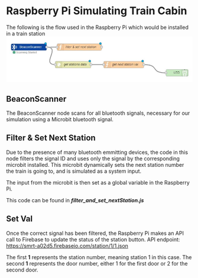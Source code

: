 # Raspberry Pi Simulating Train Cabin

The following is the flow used in the Raspberry Pi which would be installed in a train station
![alt text][logo]

[logo]: ./train-flow.JPG "Logo Title Text 2"

## BeaconScanner

The BeaconScanner node scans for all bluetooth signals, necessary for our simulation using a Microbit bluetooth signal.

## Filter & Set Next Station

Due to the presence of many bluetooth emmitting devices, the code in this node filters the signal ID and uses only the signal by the corresponding microbit installed. This microbit dynamically sets the next station number the train is going to, and is simulated as a system input.

The input from the microbit is then set as a global variable in the Raspberry Pi.

This code can be found in __*filter_and_set_nextStation.js*__

## Set Val

Once the correct signal has been filtered, the Raspberry Pi makes an API call to Firebase to update the status of the station button.
API endpoint: https://smrt-a02d5.firebaseio.com/station/1/1.json

The first **1** represents the station number, meaning station 1 in this case.
The second **1** represents the door number, either 1 for the first door or 2 for the second door.
